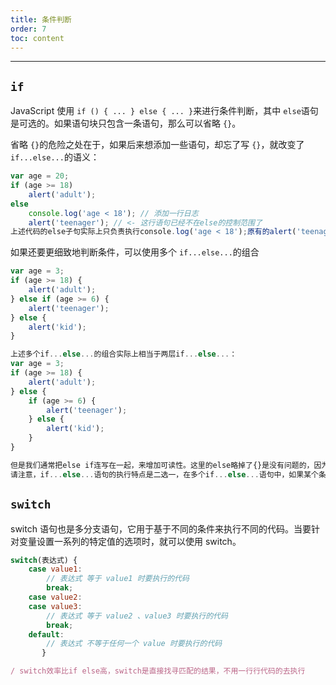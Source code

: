 ```yaml
---
title: 条件判断
order: 7
toc: content
---
```


---

## `if`

JavaScript 使用 `if () { ... } else { ... }`来进行条件判断，其中 `else`语句是可选的。如果语句块只包含一条语句，那么可以省略 `{}`。

省略 `{}`的危险之处在于，如果后来想添加一些语句，却忘了写 `{}`，就改变了 `if...else...`的语义：

```js
var age = 20;
if (age >= 18)
    alert('adult');
else
    console.log('age < 18'); // 添加一行日志
    alert('teenager'); // <- 这行语句已经不在else的控制范围了
上述代码的else子句实际上只负责执行console.log('age < 18');原有的alert('teenager');已经不属于if...else...的控制范围了，它每次都会执行。
```

如果还要更细致地判断条件，可以使用多个 `if...else...`的组合

```js
var age = 3;
if (age >= 18) {
    alert('adult');
} else if (age >= 6) {
    alert('teenager');
} else {
    alert('kid');
}

上述多个if...else...的组合实际上相当于两层if...else...：
var age = 3;
if (age >= 18) {
    alert('adult');
} else {
    if (age >= 6) {
        alert('teenager');
    } else {
        alert('kid');
    }
}

但是我们通常把else if连写在一起，来增加可读性。这里的else略掉了{}是没有问题的，因为它只包含一个if语句。注意最后一个单独的else不要略掉{}。
请注意，if...else...语句的执行特点是二选一，在多个if...else...语句中，如果某个条件成立，则后续就不再继续判断了
```

## `switch`

switch 语句也是多分支语句，它用于基于不同的条件来执行不同的代码。当要针对变量设置一系列的特定值的选项时，就可以使用 switch。

```js
switch(表达式) {
    case value1:
        // 表达式 等于 value1 时要执行的代码
        break;
    case value2:
    case value3:
        // 表达式 等于 value2 、value3 时要执行的代码
        break;
    default:
        // 表达式 不等于任何一个 value 时要执行的代码
       }

/ switch效率比if else高，switch是直接找寻匹配的结果，不用一行行代码的去执行
```
